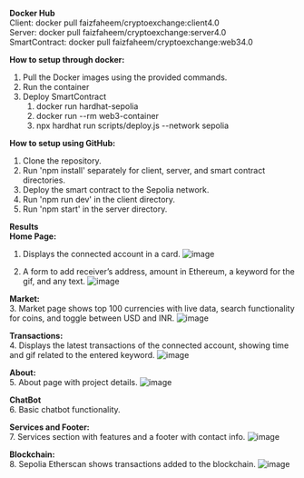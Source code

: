 <b>Docker Hub</b>
</br>
Client: docker pull faizfaheem/cryptoexchange:client4.0
</br>
Server: docker pull faizfaheem/cryptoexchange:server4.0
</br>
SmartContract: docker pull faizfaheem/cryptoexchange:web34.0

<b>How to setup through docker:</b>
1. Pull the Docker images using the provided commands.
2. Run the container
3. Deploy SmartContract
   1. docker run hardhat-sepolia
   2. docker run --rm web3-container
   3. npx hardhat run scripts/deploy.js --network sepolia

<b>How to setup using GitHub:</b>
1. Clone the repository.
2. Run 'npm install' separately for client, server, and smart contract directories.
3. Deploy the smart contract to the Sepolia network.
4. Run 'npm run dev' in the client directory.
5. Run 'npm start' in the server directory.


<b>Results
</br>
Home Page:</b>
</br>
1. Displays the connected account in a card.
![image](https://github.com/user-attachments/assets/3c127c89-fa35-4096-9ad9-baecc3494ea5)

2. A form to add receiver’s address, amount in Ethereum, a keyword for the gif, and any text.
![image](https://github.com/user-attachments/assets/67f4ec8c-4c70-43c1-ac8b-e47e4d2a6eee)

<b>Market:</b>
</br>
3. Market page shows top 100 currencies with live data, search functionality for coins, and toggle between USD and INR.
![image](https://github.com/user-attachments/assets/f4d67eee-89b4-443b-bc8f-91cd65be588e)

<b>Transactions:</b>
</br>
4. Displays the latest transactions of the connected account, showing time and gif related to the entered keyword.
![image](https://github.com/user-attachments/assets/6c82498f-3f59-46df-a30b-23b511d0a311)

<b>About:</b>
</br>
5. About page with project details.
![image](https://github.com/user-attachments/assets/76909b70-f746-472f-b6ce-88c33aa3d1b9)

<b>ChatBot</b>
</br>
6. Basic chatbot functionality.

<b>Services and Footer:</b>
</br>
7. Services section with features and a footer with contact info.
![image](https://github.com/user-attachments/assets/72de1a82-6477-4c19-9cc6-8e90f8fe7046)

<b>Blockchain:</b>
</br>
8. Sepolia Etherscan shows transactions added to the blockchain.
![image](https://github.com/user-attachments/assets/2f5a32f0-78e0-4fc2-8675-820ae018a7aa)
